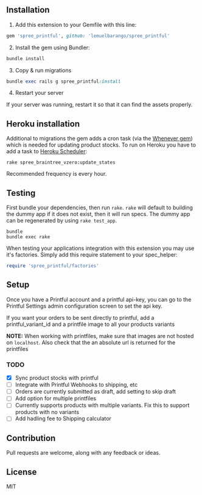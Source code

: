 ## Installation

1. Add this extension to your Gemfile with this line:

  ```ruby
  gem 'spree_printful', github: 'lemuelbarango/spree_printful'
  ```

2. Install the gem using Bundler:
  ```ruby
  bundle install
  ```

3. Copy & run migrations
  ```ruby
  bundle exec rails g spree_printful:install
  ```

4. Restart your server

  If your server was running, restart it so that it can find the assets properly.



## Heroku installation

Additional to migrations the gem adds a cron task (via the [Whenever gem](https://github.com/javan/whenever)) which is needed for updating product stocks. To run on Heroku you have to add a task to [Heroku Scheduler](https://devcenter.heroku.com/articles/scheduler):

```
rake spree_braintree_vzero:update_states
```

Recommended frequency is every hour.

## Testing

First bundle your dependencies, then run `rake`. `rake` will default to building the dummy app if it does not exist, then it will run specs. The dummy app can be regenerated by using `rake test_app`.

```shell
bundle
bundle exec rake
```

When testing your applications integration with this extension you may use it's factories.
Simply add this require statement to your spec_helper:

```ruby
require 'spree_printful/factories'
```

## Setup

Once you have a Printful account and a printful api-key, you can go to the Printful Settings admin configuration screen to set the api key.

If you want your orders to be sent directly to printful, add a printful_variant_id and a printfile image to all your products variants

**NOTE:** When working with printfiles, make sure that images are not hosted on `localhost`. Also check that the an absolute url is returned for the printfiles

### TODO

- [x] Sync product stocks with printful
- [ ] Integrate with Printful Webhooks to shipping, etc
- [ ] Orders are currently submitted as draft, add setting to skip draft
- [ ] Add option for multiple printfiles
- [ ] Currently supports products with multiple variants. Fix this to support products with no variants
- [ ] Add hadling fee to Shipping calculator

## Contribution

Pull requests are welcome, along with any feedback or ideas.

## License

MIT
